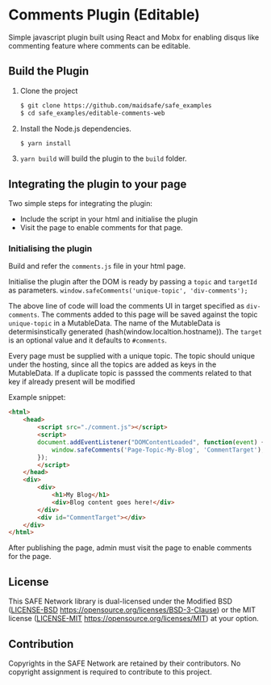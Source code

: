 # Comments Plugin (Editable)

Simple javascript plugin built using React and Mobx for enabling disqus like commenting feature where comments can be editable.

## Build the Plugin

1. Clone the project
    ```bash
    $ git clone https://github.com/maidsafe/safe_examples
    $ cd safe_examples/editable-comments-web
    ```

2. Install the Node.js dependencies.
    ```bash
    $ yarn install
    ```

3. `yarn build` will build the plugin to the `build` folder.


## Integrating the plugin to your page

Two simple steps for integrating the plugin:

- Include the script in your html and initialise the plugin
- Visit the page to enable comments for that page.

### Initialising the plugin
Build and refer the `comments.js` file in your html page.

Initialise the plugin after the DOM is ready by passing a `topic` and `targetId` as parameters.
`window.safeComments('unique-topic', 'div-comments');`

The above line of code will load the comments UI in target specified as `div-comments`. The comments added to this 
page will be saved against the topic `unique-topic` in a MutableData. The name of the MutableData is 
determisinstically generated (hash(window.localtion.hostname)). The `target` is an optional value and it defaults to `#comments`.

Every page must be supplied with a unique topic. The topic should unique under the hosting, 
since all the topics are added as keys in the MutableData. If a duplicate topic is passsed the 
comments related to that key if already present will be modified

Example snippet:

```HTML
<html>
	<head>
		<script src="./comment.js"></script>
		<script>
		document.addEventListener("DOMContentLoaded", function(event) {
			window.safeComments('Page-Topic-My-Blog', 'CommentTarget');
		});
		</script>
	</head>
	<div>
		<div>
			<h1>My Blog</h1>
			<div>Blog content goes here!</div>
		</div>
		<div id="CommentTarget"></div>
	</div>
</html>
```

After publishing the page, admin must visit the page to enable comments for the page.

## License

This SAFE Network library is dual-licensed under the Modified BSD ([LICENSE-BSD](LICENSE-BSD) https://opensource.org/licenses/BSD-3-Clause) or the MIT license ([LICENSE-MIT](LICENSE-MIT) https://opensource.org/licenses/MIT) at your option.

## Contribution

Copyrights in the SAFE Network are retained by their contributors. No copyright assignment is required to contribute to this project.